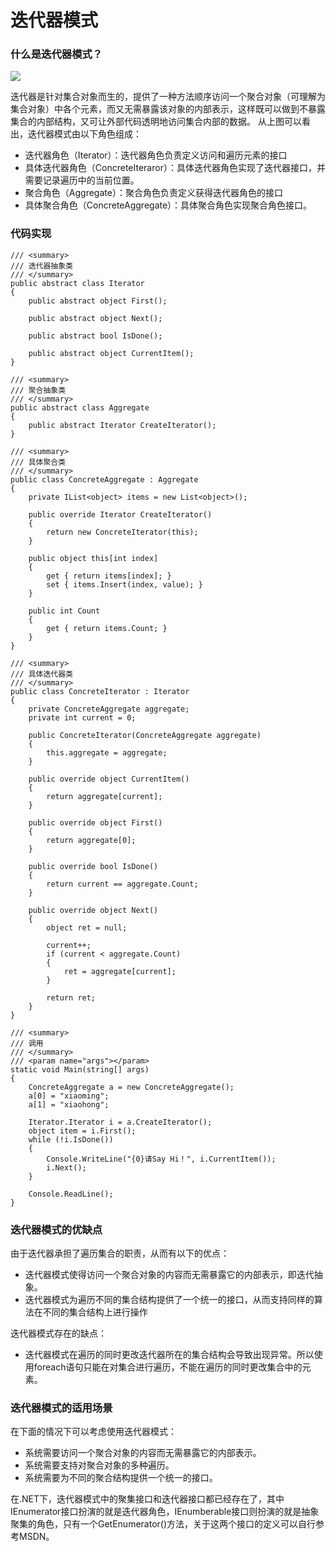 # 迭代器模式
### 什么是迭代器模式？
![](http://owvsetuqu.bkt.clouddn.com/image/designpattern/Iterator.jpg)

迭代器是针对集合对象而生的，提供了一种方法顺序访问一个聚合对象（可理解为集合对象）中各个元素，而又无需暴露该对象的内部表示，这样既可以做到不暴露集合的内部结构，又可让外部代码透明地访问集合内部的数据。
从上图可以看出，迭代器模式由以下角色组成：
- 迭代器角色（Iterator）：迭代器角色负责定义访问和遍历元素的接口
- 具体迭代器角色（ConcreteIteraror）：具体迭代器角色实现了迭代器接口，并需要记录遍历中的当前位置。
- 聚合角色（Aggregate）：聚合角色负责定义获得迭代器角色的接口
- 具体聚合角色（ConcreteAggregate）：具体聚合角色实现聚合角色接口。

### 代码实现

	/// <summary>
    /// 迭代器抽象类
    /// </summary>
    public abstract class Iterator
    {
        public abstract object First();

        public abstract object Next();

        public abstract bool IsDone();

        public abstract object CurrentItem();
    }

	/// <summary>
    /// 聚合抽象类
    /// </summary>
    public abstract class Aggregate
    {
        public abstract Iterator CreateIterator();
    }

	/// <summary>
    /// 具体聚合类
    /// </summary>
    public class ConcreteAggregate : Aggregate
    {
        private IList<object> items = new List<object>();

        public override Iterator CreateIterator()
        {
            return new ConcreteIterator(this);
        }

        public object this[int index]
        {
            get { return items[index]; }
            set { items.Insert(index, value); }
        }

        public int Count
        {
            get { return items.Count; }
        }
    }

	/// <summary>
    /// 具体迭代器类
    /// </summary>
    public class ConcreteIterator : Iterator
    {
        private ConcreteAggregate aggregate;
        private int current = 0;

        public ConcreteIterator(ConcreteAggregate aggregate)
        {
            this.aggregate = aggregate;
        }

        public override object CurrentItem()
        {
            return aggregate[current];
        }

        public override object First()
        {
            return aggregate[0];
        }

        public override bool IsDone()
        {
            return current == aggregate.Count;
        }

        public override object Next()
        {
            object ret = null;

            current++;
            if (current < aggregate.Count)
            {
                ret = aggregate[current];
            }

            return ret;
        }
    }

 	/// <summary>
    /// 调用
    /// </summary>
    /// <param name="args"></param>
    static void Main(string[] args)
    {
        ConcreteAggregate a = new ConcreteAggregate();
        a[0] = "xiaoming";
        a[1] = "xiaohong";

        Iterator.Iterator i = a.CreateIterator();
        object item = i.First();
        while (!i.IsDone())
        {
            Console.WriteLine("{0}请Say Hi！", i.CurrentItem());
            i.Next();
        }

        Console.ReadLine();
    }

### 迭代器模式的优缺点
由于迭代器承担了遍历集合的职责，从而有以下的优点：

- 迭代器模式使得访问一个聚合对象的内容而无需暴露它的内部表示，即迭代抽象。
- 迭代器模式为遍历不同的集合结构提供了一个统一的接口，从而支持同样的算法在不同的集合结构上进行操作

迭代器模式存在的缺点：
- 迭代器模式在遍历的同时更改迭代器所在的集合结构会导致出现异常。所以使用foreach语句只能在对集合进行遍历，不能在遍历的同时更改集合中的元素。

### 迭代器模式的适用场景
在下面的情况下可以考虑使用迭代器模式：
- 系统需要访问一个聚合对象的内容而无需暴露它的内部表示。
- 系统需要支持对聚合对象的多种遍历。
- 系统需要为不同的聚合结构提供一个统一的接口。

在.NET下，迭代器模式中的聚集接口和迭代器接口都已经存在了，其中IEnumerator接口扮演的就是迭代器角色，IEnumberable接口则扮演的就是抽象聚集的角色，只有一个GetEnumerator()方法，关于这两个接口的定义可以自行参考MSDN。